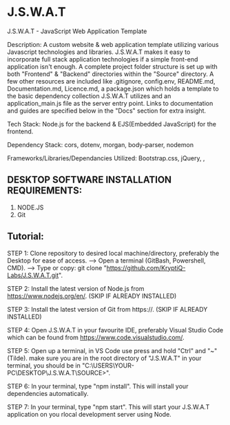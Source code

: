 # J.S.W.A.T
J.S.W.A.T - JavaScript Web Application Template

Description: A custom website & web application template utilizing various Javascript technologies and libraries.
J.S.W.A.T makes it easy to incorporate full stack application technologies if a simple front-end application isn't enough. 
A complete project folder structure is set up with both "Frontend" & "Backend" directories within the "Source" directory.
A few other resources are included like .gitignore, config.env, README.md, Documentation.md, Licence.md, a package.json which holds a template to the basic dependency collection J.S.W.A.T utilizes and an application_main.js file as the server entry point. Links to documentation and guides are specified below in the "Docs" section for extra insight.

Tech Stack: Node.js for the backend & EJS(Embedded JavaScript) for the frontend. 

Dependency Stack: cors, dotenv, morgan, body-parser, nodemon

Frameworks/Libraries/Dependancies Utilized: Bootstrap.css, jQuery, , 

DESKTOP SOFTWARE INSTALLATION REQUIREMENTS:
---------------------------

1. NODE.JS
2. Git

Tutorial:
----------
STEP 1: Clone repository to desired local machine/directory, preferably the Desktop for ease of access.
  -->   Open a terminal (GitBash, Powershell, CMD).
  -->   Type or copy: git clone "https://github.com/KryptiQ-Labs/J.S.W.A.T.git".

STEP 2: Install the latest version of Node.js from https://www.nodejs.org/en/. (SKIP IF ALREADY INSTALLED)

STEP 3: Install the latest version of Git from https://. (SKIP IF ALREADY INSTALLED)

STEP 4: Open J.S.W.A.T in your favourite IDE, preferably Visual  Studio Code which can be found from https://www.code.visualstudio.com/.

STEP 5: Open up a terminal, in VS Code use press and hold "Ctrl" and "~" (Tilde). make sure you are in the root directory of "J.S.W.A.T" in your terminal, you should be in "C:\USERS\YOUR-PC\DESKTOP\J.S.W.A.T\SOURCE>". 

STEP 6: In your terminal, type "npm install". This will install your dependencies automatically.

STEP 7: In your terminal, type "npm start". This will start your J.S.W.A.T application on you rlocal development server using Node.
